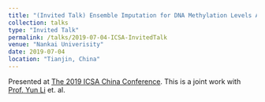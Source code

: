 ```yaml
---
title: "(Invited Talk) Ensemble Imputation for DNA Methylation Levels Across Platforms"
collection: talks
type: "Invited Talk"
permalink: /talks/2019-07-04-ICSA-InvitedTalk
venue: "Nankai Univerisity"
date: 2019-07-04
location: "Tianjin, China"
---
```


Presented at [The 2019 ICSA China Conference](http://icsa.nankai.edu.cn/).
This is a joint work with [Prof. Yun Li](https://yunliweb.its.unc.edu/) et. al.
